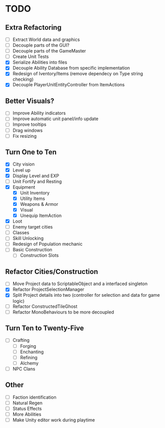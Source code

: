﻿# TODO

## Extra Refactoring
- [ ] Extract World data and graphics
- [ ] Decouple parts of the GUI?
- [ ] Decouple parts of the GameMaster
- [ ] Create Unit Tests
- [X] Serialize Abilities into files
- [X] Decouple Ability Database from specific implementation
- [X] Redesign of Iventory/Items (remove dependecy on Type string checking)
- [X] Decouple PlayerUnitEntityController from ItemActions

## Better Visuals?
- [ ] Improve Ability indicators
- [ ] Improve automatic unit panel/info update
- [ ] Improve tooltips
- [ ] Drag windows
- [ ] Fix resizing

## Turn One to Ten
- [X] City vision
- [X] Level up
- [X] Display Level and EXP
- [ ] Unit Fortify and Resting
- [X] Equipment
  - [X] Unit Inventory
  - [X] Utility Items
  - [X] Weapons & Armor
  - [X] Visual
  - [X] Unequip ItemAction
- [X] Loot
- [ ] Enemy target cities
- [ ] Classes
- [ ] Skill Unlocking
- [ ] Redesign of Population mechanic
- [ ] Basic Construction
  - [ ] Construction Slots

## Refactor Cities/Construction
- [ ] Move Project data to ScriptableObject and a interfaced singleton
- [X] Refactor ProjectSelectionManager
- [X] Split Project details into two (controller for selection and data for game logic)
- [ ] Refactor ConstructedTileGhost
- [ ] Refactor MonoBehaviours to be more decoupled

## Turn Ten to Twenty-Five
- [ ] Crafting
  - [ ] Forging
  - [ ] Enchanting
  - [ ] Refining
  - [ ] Alchemy
- [ ] NPC Clans

## Other
- [ ] Faction identification
- [ ] Natural Regen
- [ ] Status Effects
- [ ] More Abilities
- [ ] Make Unity editor work during playtime